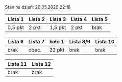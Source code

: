 Stan na dzień: 20.05.2020 22:18

| Lista 1 | Lista 2 | Lista 3 | Lista 4 | Lista 5 |
|---|---|---|---|---|
| 0,5 pkt | 2 pkt | 1,5 pkt | 2 pkt | brak |

| Lista 6 | Lista 7 | koło 1 | Lista 8/9 | Lista 10 |
|---|---|---|---|---|
| brak | obec. | 22 pkt | brak | brak |

| Lista 11|Lista 12|
|---|---|
| brak | brak |
